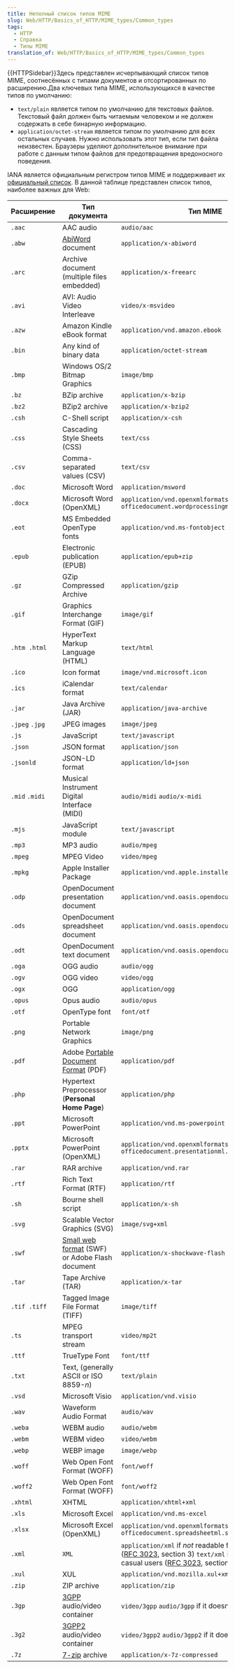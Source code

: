 ```yaml
---
title: Неполный список типов MIME
slug: Web/HTTP/Basics_of_HTTP/MIME_types/Common_types
tags:
  - HTTP
  - Справка
  - Типы MIME
translation_of: Web/HTTP/Basics_of_HTTP/MIME_types/Common_types
---
```

{{HTTPSidebar}}Здесь представлен исчерпывающий список типов MIME, соотнесённых с типами документов и отсортированных по расширению.Два ключевых типа MIME, использующихся в качестве типов по умолчанию:

- `text/plain` является типом по умолчанию для текстовых файлов. Текстовый файл должен быть читаемым человеком и не должен содержать в себе бинарную информацию.
- `application/octet-stream` является типом по умолчанию для всех остальных случаев. Нужно использовать этот тип, если тип файла неизвестен. Браузеры уделяют дополнительное внимание при работе с данным типом файлов для предотвращения вредоносного поведения.

IANA является официальным регистром типов MIME и поддерживает их [официальный список](http://www.iana.org/assignments/media-types/media-types.xhtml). В данной таблице представлен список типов, наиболее важных для Web:

| Расширение     | Тип документа                                                                                          | Тип MIME                                                                                                                                                                                                                                     |
| -------------- | ------------------------------------------------------------------------------------------------------ | -------------------------------------------------------------------------------------------------------------------------------------------------------------------------------------------------------------------------------------------- |
| `.aac`         | AAC audio                                                                                              | `audio/aac`                                                                                                                                                                                                                                  |
| `.abw`         | [AbiWord](https://en.wikipedia.org/wiki/AbiWord) document                                              | `application/x-abiword`                                                                                                                                                                                                                      |
| `.arc`         | Archive document (multiple files embedded)                                                             | `application/x-freearc`                                                                                                                                                                                                                      |
| `.avi`         | AVI: Audio Video Interleave                                                                            | `video/x-msvideo`                                                                                                                                                                                                                            |
| `.azw`         | Amazon Kindle eBook format                                                                             | `application/vnd.amazon.ebook`                                                                                                                                                                                                               |
| `.bin`         | Any kind of binary data                                                                                | `application/octet-stream`                                                                                                                                                                                                                   |
| `.bmp`         | Windows OS/2 Bitmap Graphics                                                                           | `image/bmp`                                                                                                                                                                                                                                  |
| `.bz`          | BZip archive                                                                                           | `application/x-bzip`                                                                                                                                                                                                                         |
| `.bz2`         | BZip2 archive                                                                                          | `application/x-bzip2`                                                                                                                                                                                                                        |
| `.csh`         | C-Shell script                                                                                         | `application/x-csh`                                                                                                                                                                                                                          |
| `.css`         | Cascading Style Sheets (CSS)                                                                           | `text/css`                                                                                                                                                                                                                                   |
| `.csv`         | Comma-separated values (CSV)                                                                           | `text/csv`                                                                                                                                                                                                                                   |
| `.doc`         | Microsoft Word                                                                                         | `application/msword`                                                                                                                                                                                                                         |
| `.docx`        | Microsoft Word (OpenXML)                                                                               | `application/vnd.openxmlformats-officedocument.wordprocessingml.document`                                                                                                                                                                    |
| `.eot`         | MS Embedded OpenType fonts                                                                             | `application/vnd.ms-fontobject`                                                                                                                                                                                                              |
| `.epub`        | Electronic publication (EPUB)                                                                          | `application/epub+zip`                                                                                                                                                                                                                       |
| `.gz`          | GZip Compressed Archive                                                                                | `application/gzip`                                                                                                                                                                                                                           |
| `.gif`         | Graphics Interchange Format (GIF)                                                                      | `image/gif`                                                                                                                                                                                                                                  |
| `.htm .html`   | HyperText Markup Language (HTML)                                                                       | `text/html`                                                                                                                                                                                                                                  |
| `.ico`         | Icon format                                                                                            | `image/vnd.microsoft.icon`                                                                                                                                                                                                                   |
| `.ics`         | iCalendar format                                                                                       | `text/calendar`                                                                                                                                                                                                                              |
| `.jar`         | Java Archive (JAR)                                                                                     | `application/java-archive`                                                                                                                                                                                                                   |
| `.jpeg` `.jpg` | JPEG images                                                                                            | `image/jpeg`                                                                                                                                                                                                                                 |
| `.js`          | JavaScript                                                                                             | `text/javascript`                                                                                                                                                                                                                            |
| `.json`        | JSON format                                                                                            | `application/json`                                                                                                                                                                                                                           |
| `.jsonld`      | JSON-LD format                                                                                         | `application/ld+json`                                                                                                                                                                                                                        |
| `.mid` `.midi` | Musical Instrument Digital Interface (MIDI)                                                            | `audio/midi` `audio/x-midi`                                                                                                                                                                                                                  |
| `.mjs`         | JavaScript module                                                                                      | `text/javascript`                                                                                                                                                                                                                            |
| `.mp3`         | MP3 audio                                                                                              | `audio/mpeg`                                                                                                                                                                                                                                 |
| `.mpeg`        | MPEG Video                                                                                             | `video/mpeg`                                                                                                                                                                                                                                 |
| `.mpkg`        | Apple Installer Package                                                                                | `application/vnd.apple.installer+xml`                                                                                                                                                                                                        |
| `.odp`         | OpenDocument presentation document                                                                     | `application/vnd.oasis.opendocument.presentation`                                                                                                                                                                                            |
| `.ods`         | OpenDocument spreadsheet document                                                                      | `application/vnd.oasis.opendocument.spreadsheet`                                                                                                                                                                                             |
| `.odt`         | OpenDocument text document                                                                             | `application/vnd.oasis.opendocument.text`                                                                                                                                                                                                    |
| `.oga`         | OGG audio                                                                                              | `audio/ogg`                                                                                                                                                                                                                                  |
| `.ogv`         | OGG video                                                                                              | `video/ogg`                                                                                                                                                                                                                                  |
| `.ogx`         | OGG                                                                                                    | `application/ogg`                                                                                                                                                                                                                            |
| `.opus`        | Opus audio                                                                                             | `audio/opus`                                                                                                                                                                                                                                 |
| `.otf`         | OpenType font                                                                                          | `font/otf`                                                                                                                                                                                                                                   |
| `.png`         | Portable Network Graphics                                                                              | `image/png`                                                                                                                                                                                                                                  |
| `.pdf`         | Adobe [Portable Document Format](https://acrobat.adobe.com/us/en/why-adobe/about-adobe-pdf.html) (PDF) | `application/pdf`                                                                                                                                                                                                                            |
| `.php`         | Hypertext Preprocessor (**Personal Home Page**)                                                        | `application/php`                                                                                                                                                                                                                            |
| `.ppt`         | Microsoft PowerPoint                                                                                   | `application/vnd.ms-powerpoint`                                                                                                                                                                                                              |
| `.pptx`        | Microsoft PowerPoint (OpenXML)                                                                         | `application/vnd.openxmlformats-officedocument.presentationml.presentation`                                                                                                                                                                  |
| `.rar`         | RAR archive                                                                                            | `application/vnd.rar`                                                                                                                                                                                                                        |
| `.rtf`         | Rich Text Format (RTF)                                                                                 | `application/rtf`                                                                                                                                                                                                                            |
| `.sh`          | Bourne shell script                                                                                    | `application/x-sh`                                                                                                                                                                                                                           |
| `.svg`         | Scalable Vector Graphics (SVG)                                                                         | `image/svg+xml`                                                                                                                                                                                                                              |
| `.swf`         | [Small web format](https://en.wikipedia.org/wiki/SWF) (SWF) or Adobe Flash document                    | `application/x-shockwave-flash`                                                                                                                                                                                                              |
| `.tar`         | Tape Archive (TAR)                                                                                     | `application/x-tar`                                                                                                                                                                                                                          |
| `.tif .tiff`   | Tagged Image File Format (TIFF)                                                                        | `image/tiff`                                                                                                                                                                                                                                 |
| `.ts`          | MPEG transport stream                                                                                  | `video/mp2t`                                                                                                                                                                                                                                 |
| `.ttf`         | TrueType Font                                                                                          | `font/ttf`                                                                                                                                                                                                                                   |
| `.txt`         | Text, (generally ASCII or ISO 8859-_n_)                                                                | `text/plain`                                                                                                                                                                                                                                 |
| `.vsd`         | Microsoft Visio                                                                                        | `application/vnd.visio`                                                                                                                                                                                                                      |
| `.wav`         | Waveform Audio Format                                                                                  | `audio/wav`                                                                                                                                                                                                                                  |
| `.weba`        | WEBM audio                                                                                             | `audio/webm`                                                                                                                                                                                                                                 |
| `.webm`        | WEBM video                                                                                             | `video/webm`                                                                                                                                                                                                                                 |
| `.webp`        | WEBP image                                                                                             | `image/webp`                                                                                                                                                                                                                                 |
| `.woff`        | Web Open Font Format (WOFF)                                                                            | `font/woff`                                                                                                                                                                                                                                  |
| `.woff2`       | Web Open Font Format (WOFF)                                                                            | `font/woff2`                                                                                                                                                                                                                                 |
| `.xhtml`       | XHTML                                                                                                  | `application/xhtml+xml`                                                                                                                                                                                                                      |
| `.xls`         | Microsoft Excel                                                                                        | `application/vnd.ms-excel`                                                                                                                                                                                                                   |
| `.xlsx`        | Microsoft Excel (OpenXML)                                                                              | `application/vnd.openxmlformats-officedocument.spreadsheetml.sheet`                                                                                                                                                                          |
| `.xml`         | `XML`                                                                                                  | `application/xml` if _not_ readable from casual users ([RFC 3023](https://tools.ietf.org/html/rfc3023#section-3), section 3) `text/xml` if readable from casual users ([RFC 3023](https://tools.ietf.org/html/rfc3023#section-3), section 3) |
| `.xul`         | XUL                                                                                                    | `application/vnd.mozilla.xul+xml`                                                                                                                                                                                                            |
| `.zip`         | ZIP archive                                                                                            | `application/zip`                                                                                                                                                                                                                            |
| `.3gp`         | [3GPP](https://en.wikipedia.org/wiki/3GP_and_3G2) audio/video container                                | `video/3gpp` `audio/3gpp` if it doesn't contain video                                                                                                                                                                                        |
| `.3g2`         | [3GPP2](https://en.wikipedia.org/wiki/3GP_and_3G2) audio/video container                               | `video/3gpp2` `audio/3gpp2` if it doesn't contain video                                                                                                                                                                                      |
| `.7z`          | [7-zip](https://en.wikipedia.org/wiki/7-Zip) archive                                                   | `application/x-7z-compressed`                                                                                                                                                                                                                |
